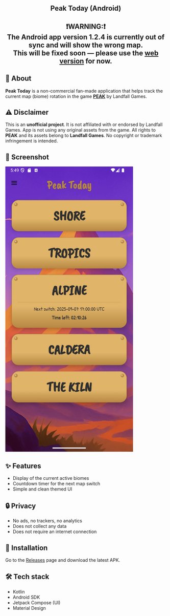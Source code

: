 <h2 align="center">
Peak Today (Android)
</h2>

<h2 align="center">
❗️WARNING:❗️<br>
The Android app version 1.2.4 is currently out of sync and will show the wrong map.<br>
This will be fixed soon — please use the <a href="https://vikindor.github.io/peaktoday//" target="_blank">web version</a> for now.
</h2>

## 📌 About

**Peak Today** is a non-commercial fan-made application that helps track the current map (biome) rotation in the game **[PEAK](https://landfall.se/peak)** by Landfall Games.

## ⚠ Disclaimer

This is an **unofficial project**. It is not affiliated with or endorsed by Landfall Games.
App is not using any original assets from the game.
All rights to **PEAK** and its assets belong to **Landfall Games**.
No copyright or trademark infringement is intended.

## 📱 Screenshot

<img src="screenshots/peak_scr_andr.jpg" width="400" alt="Main screen screenshot" title="Main screen"/>

## ✨ Features

- Display of the current active biomes
- Countdown timer for the next map switch
- Simple and clean themed UI

## 🔒 Privacy

- No ads, no trackers, no analytics
- Does not collect any data
- Does not require an internet connection

## 🚀 Installation

Go to the [Releases](https://github.com/vikindor/peak-maps-today/releases) page and download the latest APK.

## 🛠 Tech stack

- Kotlin
- Android SDK
- Jetpack Compose (UI)
- Material Design
